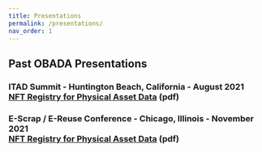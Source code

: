 ```yaml
---
title: Presentations
permalink: /presentations/
nav_order: 1
---
```


## Past OBADA Presentations

### ITAD Summit - Huntington Beach, California - August 2021 <br/> [NFT Registry for Physical Asset Data](/presentations/2021/OBADA-ITAD-SUMMIT-Aug2021.pdf) (pdf)

### E-Scrap / E-Reuse Conference - Chicago, Illinois - November 2021 <br/> [NFT Registry for Physical Asset Data](/presentations/2021/OBADA-EScrap-EReuse-Conf-Nov2021.pdf) (pdf)


